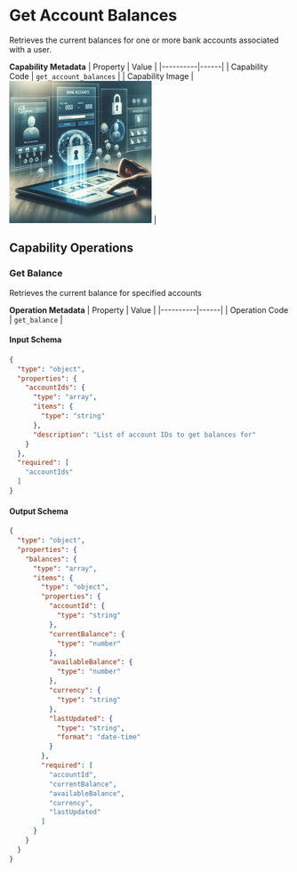 # Get Account Balances
Retrieves the current balances for one or more bank accounts associated with a user.

**Capability Metadata**
| Property | Value |
|----------|------|
| Capability Code | `get_account_balances` |
| Capability Image | ![Get Account Balances Capability Small Image](./images/get_account_balances_small.png) |

## Capability Operations

### Get Balance
Retrieves the current balance for specified accounts

**Operation Metadata**
| Property | Value |
|----------|------|
| Operation Code | `get_balance` |

#### Input Schema
```json Get Balance operation input schema
{
  "type": "object",
  "properties": {
    "accountIds": {
      "type": "array",
      "items": {
        "type": "string"
      },
      "description": "List of account IDs to get balances for"
    }
  },
  "required": [
    "accountIds"
  ]
}
```

#### Output Schema
```json Get Balance operation output schema
{
  "type": "object",
  "properties": {
    "balances": {
      "type": "array",
      "items": {
        "type": "object",
        "properties": {
          "accountId": {
            "type": "string"
          },
          "currentBalance": {
            "type": "number"
          },
          "availableBalance": {
            "type": "number"
          },
          "currency": {
            "type": "string"
          },
          "lastUpdated": {
            "type": "string",
            "format": "date-time"
          }
        },
        "required": [
          "accountId",
          "currentBalance",
          "availableBalance",
          "currency",
          "lastUpdated"
        ]
      }
    }
  }
}
```

